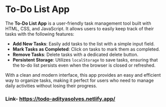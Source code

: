 # To-Do List App

The **To-Do List App** is a user-friendly task management tool built with HTML, CSS, and JavaScript. It allows users to easily keep track of their tasks with the following features:

- **Add New Tasks**: Easily add tasks to the list with a simple input field.
- **Mark Tasks as Completed**: Click on tasks to mark them as completed.
- **Remove Tasks**: Delete tasks with a dedicated delete button.
- **Persistent Storage**: Utilizes `localStorage` to save tasks, ensuring that the to-do list persists even when the browser is closed or refreshed.

With a clean and modern interface, this app provides an easy and efficient way to organize tasks, making it perfect for users who need to manage daily activities without losing their progress.

### Link- https://todo-adityasolves.netlify.app/
